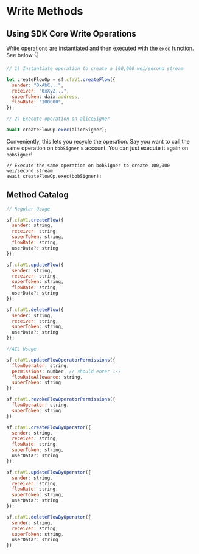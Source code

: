 # Write Methods

## Using SDK Core Write Operations

Write operations are instantiated and then executed with the `exec` function. See below 👇

```javascript
// 1) Instantiate operation to create a 100,000 wei/second stream

let createFlowOp = sf.cfaV1.createFlow({
  sender: "0xAbC...",
  receiver: "0xXyZ...",
  superToken: daix.address,
  flowRate: "100000",
});

// 2) Execute operation on aliceSigner

await createFlowOp.exec(aliceSigner);
```

Conveniently, this lets you recycle the operation. Say you want to call the same operation on `bobSigner`'s account. You can just execute it again on `bobSigner`!

```
// Execute the same operation on bobSigner to create 100,000 wei/second stream
await createFlowOp.exec(bobSigner);
```

## Method Catalog

```javascript
// Regular Usage

sf.cfaV1.createFlow({
  sender: string,
  receiver: string,
  superToken: string,
  flowRate: string,
  userData?: string
});

sf.cfaV1.updateFlow({
  sender: string,
  receiver: string,
  superToken: string,
  flowRate: string,
  userData?: string
});

sf.cfaV1.deleteFlow({
  sender: string,
  receiver: string,
  superToken: string,
  userData?: string
});

//ACL Usage

sf.cfaV1.updateFlowOperatorPermissions({
  flowOperator: string,
  permissions: number, // should enter 1-7
  flowRateAllowance: string,
  superToken: string
});

sf.cfaV1.revokeFlowOperatorPermissions({
  flowOperator: string,
  superToken: string
})

sf.cfav1.createFlowByOperator({
  sender: string,
  receiver: string,
  flowRate: string,
  superToken: string,
  userData?: string
});

sf.cfaV1.updateFlowByOperator({
  sender: string,
  receiver: string,
  flowRate: string,
  superToken: string,
  userData?: string
});

sf.cfaV1.deleteFlowByOperator({
  sender: string,
  receiver: string,
  superToken: string,
  userData?: string
})
```
